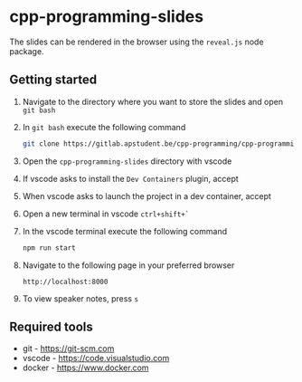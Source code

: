 # cpp-programming-slides

The slides can be rendered in the browser using the `reveal.js` node package.

## Getting started

1. Navigate to the directory where you want to store the slides and open `git bash`
2. In `git bash` execute the following command

   ```bash
   git clone https://gitlab.apstudent.be/cpp-programming/cpp-programming-slides.git
   ```

3. Open the `cpp-programming-slides` directory with vscode
4. If vscode asks to install the `Dev Containers` plugin, accept
5. When vscode asks to launch the project in a dev container, accept
6. Open a new terminal in vscode `` ctrl+shift+` ``
7. In the vscode terminal execute the following command

   ```bash
   npm run start
   ```

8. Navigate to the following page in your preferred browser

   ```text
   http://localhost:8000
   ```

9. To view speaker notes, press `s`

## Required tools

* git - <https://git-scm.com>
* vscode - <https://code.visualstudio.com>
* docker - <https://www.docker.com>
